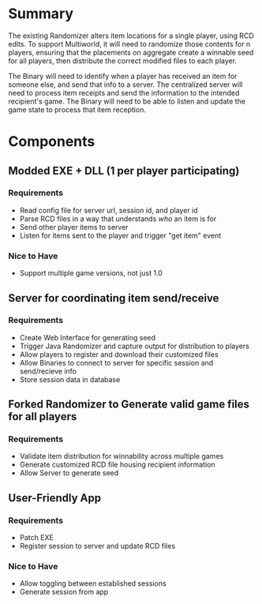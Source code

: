 # Summary

The existing Randomizer alters item locations for a single player, using RCD edits. To support Multiworld, it will need to randomize those contents for n players, ensuring that the placements on aggregate create a winnable seed for all players, then distribute the correct modified files to each player.

The Binary will need to identify when a player has received an item for someone else, and send that info to a server. The centralized server will need to process item receipts and send the information to the intended recipient's game. The Binary will need to be able to listen and update the game state to process that item reception.

# Components

## Modded EXE + DLL (1 per player participating)

### Requirements

* Read config file for server url, session id, and player id
* Parse RCD files in a way that understands *who* an item is for
* Send other player items to server
* Listen for items sent to the player and trigger "get item" event

### Nice to Have

* Support multiple game versions, not just 1.0

## Server for coordinating item send/receive

### Requirements

* Create Web Interface for generating seed
* Trigger Java Randomizer and capture output for distribution to players
* Allow players to register and download their customized files
* Allow Binaries to connect to server for specific session and send/recieve info
* Store session data in database

## Forked Randomizer to Generate valid game files for all players

### Requirements

* Validate item distribution for winnability across multiple games
* Generate customized RCD file housing recipient information
* Allow Server to generate seed

## User-Friendly App

### Requirements

* Patch EXE
* Register session to server and update RCD files

### Nice to Have

* Allow toggling between established sessions
* Generate session from app